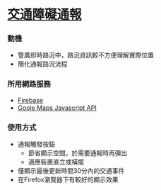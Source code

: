 # [交通障礙通報](https://riljian.github.io/ncku-csie-ikdd/)

### 動機
* 警廣即時路況中，路況資訊較不方便理解實際位置
* 簡化通報路況流程

### 所用網路服務
* [Firebase](https://www.firebase.com/)
* [Goole Maps Javascript API](https://developers.google.com/maps/documentation/javascript/)

### 使用方式
* 通報觸發按鈕
  * 節省顯示空間，於需要通報時再彈出
  * 適應裝置直立或橫擺
* 僅顯示最後更新時間30分內的交通事件
* 在Firefox瀏覽器下有較好的顯示效果
